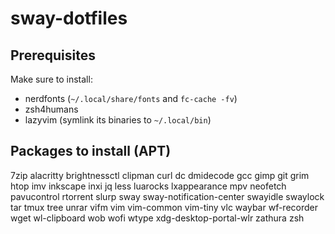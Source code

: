 # sway-dotfiles

## Prerequisites

Make sure to install:
 - nerdfonts (`~/.local/share/fonts` and `fc-cache -fv`)
 - zsh4humans 
 - lazyvim (symlink its binaries to `~/.local/bin`)

## Packages to install (APT)

7zip
alacritty
brightnessctl
clipman
curl
dc
dmidecode
gcc
gimp
git
grim
htop
imv
inkscape
inxi
jq
less
luarocks
lxappearance
mpv
neofetch
pavucontrol
rtorrent
slurp
sway
sway-notification-center
swayidle
swaylock
tar
tmux
tree
unrar
vifm
vim
vim-common
vim-tiny
vlc
waybar
wf-recorder
wget
wl-clipboard
wob
wofi
wtype
xdg-desktop-portal-wlr
zathura
zsh
